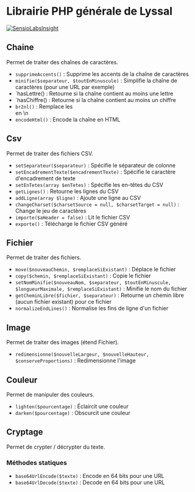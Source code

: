 # Librairie PHP générale de Lyssal

[![SensioLabsInsight](https://insight.sensiolabs.com/projects/4e86aafd-eadd-4fc7-8433-da8f3605db49/small.png)](https://insight.sensiolabs.com/projects/4e86aafd-eadd-4fc7-8433-da8f3605db49)


## Chaine

Permet de traiter des chaînes de caractères.

* `supprimeAccents()` : Supprime les accents de la chaîne de caractères
* `minifie($separateur, $toutEnMinuscule)` : Simplifie la chaîne de caractères (pour une URL par exemple)
* `hasLettre() : Retourne si la chaîne contient au moins une lettre
* `hasChiffre() : Retourne si la chaîne contient au moins un chiffre
* `br2nl()` : Remplace les <br> en \n
* `encodeHtml()` : Encode la chaîne en HTML


## Csv

Permet de traiter des fichiers CSV.

* `setSeparateur($separateur)` : Spécifie le séparateur de colonne
* `setEncadrementTexte($encadrementTexte)` : Spécifie le caractère d'encadrement de texte
* `setEnTetes(array $enTetes)` : Spécifie les en-têtes du CSV
* `getLignes()` : Retourne les lignes du CSV
* `addLigne(array $ligne)` : Ajoute une ligne au CSV
* `changeCharset($charsetSource = null, $charsetTarget = null)` : Change le jeu de caractères
* `importe($aHeader = false)` : Lit le fichier CSV
* `exporte()` : Télécharge le fichier CSV généré


## Fichier

Permet de traiter des fichiers.

* `move($nouveauChemin, $remplaceSiExistant)` : Déplace le fichier
* `copy($chemin, $remplaceSiExistant)` : Copie le fichier
* `setNomMinifie($nouveauNom, $separateur, $toutEnMinuscule, $longueurMaximale, $remplaceSiExistant)` : Minifie le nom du fichier
* `getCheminLibre($fichier, $separateur)` : Retourne un chemin libre (aucun fichier existant) pour ce fichier
* `normalizeEndLines()` : Normalise les fins de ligne d'un fichier


## Image

Permet de traiter des images (étend Fichier).

* `redimensionne($nouvelleLargeur, $nouvelleHauteur, $conserveProportions)` : Redimensionne l'image


## Couleur

Permet de manipuler des couleurs.

* `lighten($pourcentage)` : Éclaircit une couleur
* `darken($pourcentage)` : Obscurcit une couleur


## Cryptage

Permet de crypter / décrypter du texte.

### Méthodes statiques

* `base64UrlEncode($texte)` : Encode en 64 bits pour une URL
* `base64UrlDecode($texte)` : Decode en 64 bits pour une URL
